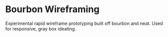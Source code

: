 Bourbon Wireframing
=================

Experimental rapid wireframe prototyping built off bourbon and neat. Used for responsive, gray box ideating. 
